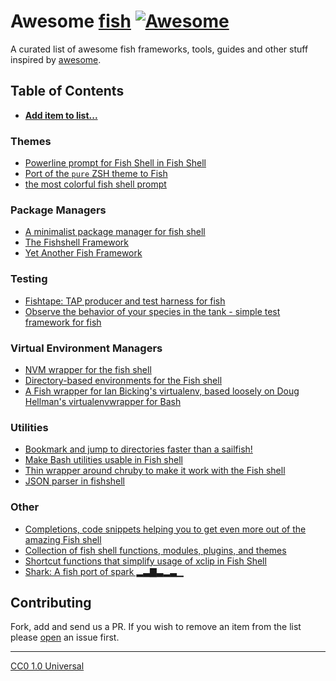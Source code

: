 # Awesome [**fish**][fish-shell] [![Awesome](https://cdn.rawgit.com/sindresorhus/awesome/d7305f38d29fed78fa85652e3a63e154dd8e8829/media/badge.svg)](https://github.com/sindresorhus/awesome)

A curated list of awesome fish frameworks, tools, guides and other stuff inspired by [awesome](https://github.com/sindresorhus/awesome).


## Table of Contents

* [**Add item to list...**](https://github.com/bucaran/awesome-fish/fork)

### Themes

* [Powerline prompt for Fish Shell in Fish Shell](https://github.com/0rax/fishline)
* [Port of the `pure` ZSH theme to Fish](https://github.com/rafaelrinaldi/pure)
* [the most colorful fish shell prompt](https://github.com/er0/lolfish)

### Package Managers

* [A minimalist package manager for fish shell](https://github.com/tuvistavie/fundle)
* [The Fishshell Framework](https://github.com/oh-my-fish/oh-my-fish)
* [Yet Another Fish Framework](https://github.com/wa/wahoo)

### Testing

* [Fishtape: TAP producer and test harness for fish](https://github.com/fisherman/fishtape)
* [Observe the behavior of your species in the tank - simple test framework for fish](https://github.com/terlar/fish-tank)


### Virtual Environment Managers

* [NVM wrapper for the fish shell](https://github.com/passcod/nvm-fish-wrapper)
* [Directory-based environments for the Fish shell](https://github.com/idan/autoenvfish)
* [A Fish wrapper for Ian Bicking's virtualenv, based loosely on Doug Hellman's virtualenvwrapper for Bash](https://github.com/adambrenecki/virtualfish)


### Utilities

* [Bookmark and jump to directories faster than a sailfish!](https://github.com/techwizrd/fishmarks)
* [Make Bash utilities usable in Fish shell](https://github.com/edc/bass)
* [Thin wrapper around chruby to make it work with the Fish shell](https://github.com/JeanMertz/chruby-fish)
* [JSON parser in fishshell](https://github.com/bucaran/jon)


### Other

* [Completions, code snippets helping you to get even more out of the amazing Fish shell](https://github.com/zmalltalker/fish-nuggets)
* [Collection of fish shell functions, modules, plugins, and themes](https://github.com/justinmayer/tackle)
* [Shortcut functions that simplify usage of xclip in Fish Shell](https://github.com/szpak/fish-xclip-enhancer)
* [Shark: A fish port of spark ▂▃▇▃▂▃▁](https://github.com/bucaran/shark)


## Contributing

Fork, add and send us a PR. If you wish to remove an item from the list please [open][issues] an issue first.

<hr>

<span>[CC0 1.0 Universal](LICENSE) </span>

[fish-shell]: https://fishshell.com
[issues]: https://github.com/bucaran/awesome-fish/issues
